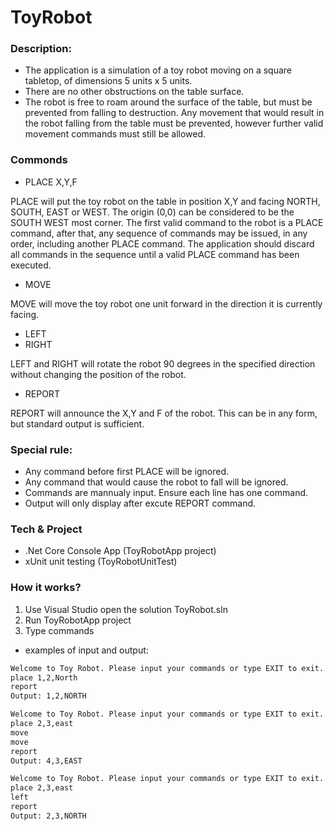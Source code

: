 # ToyRobot
### Description:
- The application is a simulation of a toy robot moving on a square tabletop, of dimensions 5 units x 5 units.
- There are no other obstructions on the table surface.
- The robot is free to roam around the surface of the table, but must be prevented from falling to destruction. Any movement that would result in the robot falling from the table must be prevented, however further valid movement commands must still be allowed.
### Commonds
  - PLACE X,Y,F
  
  PLACE will put the toy robot on the table in position X,Y and facing NORTH, SOUTH, EAST or WEST. The origin (0,0) can be considered to be the SOUTH WEST most corner. The first valid command to the robot is a PLACE command, after that, any sequence of commands may be issued, in any order, including another PLACE command. The application should discard all commands in the sequence until a valid PLACE command has been executed.
  - MOVE
  
  MOVE will move the toy robot one unit forward in the direction it is currently facing.
  - LEFT
  - RIGHT
  
  LEFT and RIGHT will rotate the robot 90 degrees in the specified direction without changing the position of the robot.
  - REPORT
  
  REPORT will announce the X,Y and F of the robot. This can be in any form, but standard output is sufficient.

### Special rule:
- Any command before first PLACE will be ignored.
- Any command that would cause the robot to fall will be ignored. 
- Commands are mannualy input. Ensure each line has one command.
- Output will only display after excute REPORT command.

### Tech & Project
- .Net Core Console App (ToyRobotApp project)
- xUnit unit testing (ToyRobotUnitTest)

### How it works?
1. Use Visual Studio open the solution ToyRobot.sln
2. Run ToyRobotApp project 
3. Type commands
- examples of input and output:
    
```sh
Welcome to Toy Robot. Please input your commands or type EXIT to exit.
place 1,2,North
report
Output: 1,2,NORTH
```

```sh
Welcome to Toy Robot. Please input your commands or type EXIT to exit.
place 2,3,east
move
move
report
Output: 4,3,EAST
```

```sh
Welcome to Toy Robot. Please input your commands or type EXIT to exit.
place 2,3,east
left
report
Output: 2,3,NORTH
```
